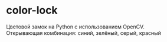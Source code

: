 # color-lock
Цветовой замок на Python с использованием OpenCV.  
Открывающая комбинация: синий, зелёный, серый, красный
